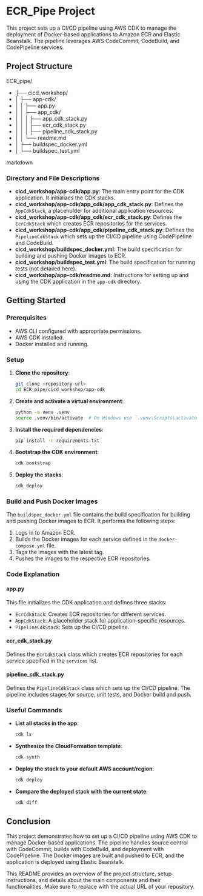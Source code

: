 # ECR_Pipe Project

This project sets up a CI/CD pipeline using AWS CDK to manage the deployment of Docker-based applications to Amazon ECR and Elastic Beanstalk. The pipeline leverages AWS CodeCommit, CodeBuild, and CodePipeline services.

## Project Structure

ECR_pipe/
- ├── cicd_workshop/
- │ ├── app-cdk/
- │ │ ├── app.py
- │ │ ├── app_cdk/
- │ │ │ ├── app_cdk_stack.py
- │ │ │ ├── ecr_cdk_stack.py
- │ │ │ ├── pipeline_cdk_stack.py
- │ │ └── readme.md
- │ ├── buildspec_docker.yml
- │ └── buildspec_test.yml

markdown


### Directory and File Descriptions

- **cicd_workshop/app-cdk/app.py**: The main entry point for the CDK application. It initializes the CDK stacks.
- **cicd_workshop/app-cdk/app_cdk/app_cdk_stack.py**: Defines the `AppCdkStack`, a placeholder for additional application resources.
- **cicd_workshop/app-cdk/app_cdk/ecr_cdk_stack.py**: Defines the `EcrCdkStack` which creates ECR repositories for the services.
- **cicd_workshop/app-cdk/app_cdk/pipeline_cdk_stack.py**: Defines the `PipelineCdkStack` which sets up the CI/CD pipeline using CodePipeline and CodeBuild.
- **cicd_workshop/buildspec_docker.yml**: The build specification for building and pushing Docker images to ECR.
- **cicd_workshop/buildspec_test.yml**: The build specification for running tests (not detailed here).
- **cicd_workshop/app-cdk/readme.md**: Instructions for setting up and using the CDK application in the `app-cdk` directory.

## Getting Started

### Prerequisites

- AWS CLI configured with appropriate permissions.
- AWS CDK installed.
- Docker installed and running.

### Setup

1. **Clone the repository**:

    ```sh
    git clone <repository-url>
    cd ECR_pipe/cicd_workshop/app-cdk
    ```

2. **Create and activate a virtual environment**:

    ```sh
    python -m venv .venv
    source .venv/bin/activate  # On Windows use `.venv\Scripts\activate.bat`
    ```

3. **Install the required dependencies**:

    ```sh
    pip install -r requirements.txt
    ```

4. **Bootstrap the CDK environment**:

    ```sh
    cdk bootstrap
    ```

5. **Deploy the stacks**:

    ```sh
    cdk deploy
    ```

### Build and Push Docker Images

The `buildspec_docker.yml` file contains the build specification for building and pushing Docker images to ECR. It performs the following steps:

1. Logs in to Amazon ECR.
2. Builds the Docker images for each service defined in the `docker-compose.yml` file.
3. Tags the images with the latest tag.
4. Pushes the images to the respective ECR repositories.

### Code Explanation

#### app.py

This file initializes the CDK application and defines three stacks:

- `EcrCdkStack`: Creates ECR repositories for different services.
- `AppCdkStack`: A placeholder stack for application-specific resources.
- `PipelineCdkStack`: Sets up the CI/CD pipeline.

#### ecr_cdk_stack.py

Defines the `EcrCdkStack` class which creates ECR repositories for each service specified in the `services` list.

#### pipeline_cdk_stack.py

Defines the `PipelineCdkStack` class which sets up the CI/CD pipeline. The pipeline includes stages for source, unit tests, and Docker build and push.

### Useful Commands

- **List all stacks in the app**:

    ```sh
    cdk ls
    ```

- **Synthesize the CloudFormation template**:

    ```sh
    cdk synth
    ```

- **Deploy the stack to your default AWS account/region**:

    ```sh
    cdk deploy
    ```

- **Compare the deployed stack with the current state**:

    ```sh
    cdk diff
    ```

## Conclusion

This project demonstrates how to set up a CI/CD pipeline using AWS CDK to manage Docker-based applications. The pipeline handles source control with CodeCommit, builds with CodeBuild, and deployment with CodePipeline. The Docker images are built and pushed to ECR, and the application is deployed using Elastic Beanstalk.

This README provides an overview of the project structure, setup instructions, and details about the main components and their functionalities. Make sure to replace <repository-url> with the actual URL of your repository.
